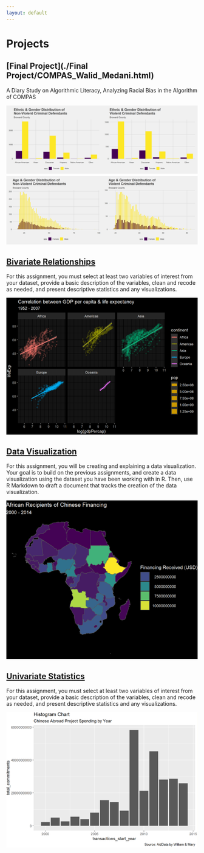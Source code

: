 ```yaml
---
layout: default
---
```



# Projects

## [Final Project](./Final Project/COMPAS_Walid_Medani.html)
A Diary Study on Algorithmic Literacy, Analyzing Racial Bias in the Algorithm of COMPAS

<img src="images/compas.png?raw=true"/>

## [Bivariate Relationships](./homework-5.html)
For this assignment, you must select at least two variables of interest from your dataset, provide a basic description of the variables, clean and recode as needed, and present descriptive statistics and any visualizations.

<img src="images/hw5image.png?raw=true"/>

## [Data Visualization](./Homework-4.html)
For this assignment, you will be creating and explaining a data visualization. Your goal is to build on the previous assignments, and create a data visualization using the dataset you have been working with in R. Then, use R Markdown to draft a document that tracks the creation of the data visualization.

<img src="images/hw4image.png?raw=true"/>

## [Univariate Statistics](./Homework-3.html)
For this assignment, you must select at least two variables of interest from your dataset, provide a basic description of the variables, clean and recode as needed, and present descriptive statistics and any visualizations.

<img src="images/hw3image.png?raw=true"/>
